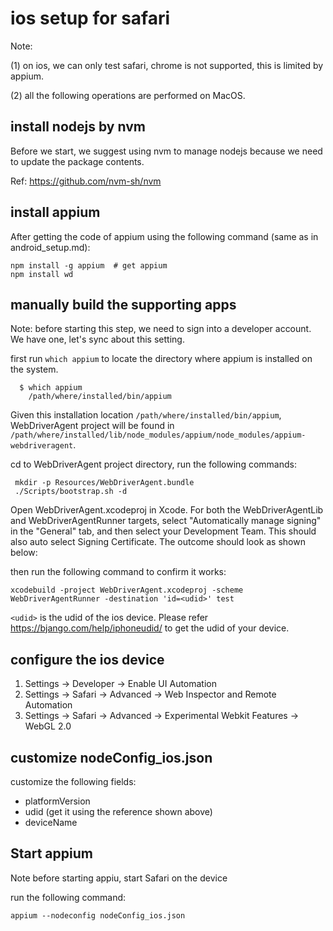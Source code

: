 # ios setup for safari

Note: 

(1) on ios, we can only test safari, chrome is not supported,
this is limited by appium.

(2) all the following operations are performed on MacOS.

## install nodejs by nvm

Before we start, we suggest using nvm to manage nodejs because
we need to update the package contents.

Ref: https://github.com/nvm-sh/nvm


## install appium

After getting the code of appium using the following command (same
as in android_setup.md):

```
npm install -g appium  # get appium
npm install wd
```

## manually build the supporting apps 

Note: before starting this step, we need to sign into a developer 
account. We have one, let's sync about this setting.


first run `which appium` to locate the directory where 
appium is installed on the system.

```
  $ which appium
    /path/where/installed/bin/appium
```

Given this installation location `/path/where/installed/bin/appium`, WebDriverAgent project
will be found in `/path/where/installed/lib/node_modules/appium/node_modules/appium-webdriveragent`.


cd to WebDriverAgent project directory, run the following commands:

```
 mkdir -p Resources/WebDriverAgent.bundle
 ./Scripts/bootstrap.sh -d
```

Open WebDriverAgent.xcodeproj in Xcode. For both the WebDriverAgentLib and WebDriverAgentRunner targets, select "Automatically manage signing" in the "General" tab, and then select your Development Team. This should also auto select Signing Certificate. The outcome should look as shown below:

then run the following command to confirm it works:

```
xcodebuild -project WebDriverAgent.xcodeproj -scheme WebDriverAgentRunner -destination 'id=<udid>' test
```

`<udid>` is the udid of the ios device. Please refer https://bjango.com/help/iphoneudid/ 
to get the udid of your device.


## configure the ios device

1. Settings -> Developer -> Enable UI Automation
2. Settings -> Safari -> Advanced -> Web Inspector and Remote Automation
3. Settings -> Safari -> Advanced -> Experimental Webkit Features -> WebGL 2.0



## customize nodeConfig_ios.json

customize the following fields:

* platformVersion
* udid (get it using the reference shown above)
* deviceName

## Start appium

Note before starting appiu, start Safari on the device

run the following command:

`
appium --nodeconfig nodeConfig_ios.json
`
